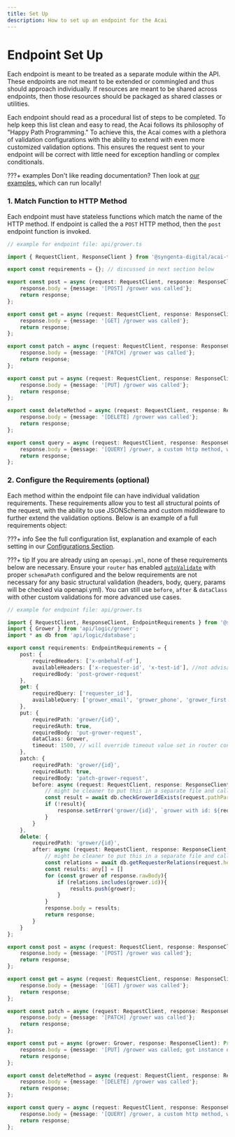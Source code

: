 ```yaml
---
title: Set Up
description: How to set up an endpoint for the Acai
---
```


# Endpoint Set Up

Each endpoint is meant to be treated as a separate module within the API. These endpoints are not meant to be extended or commingled and thus should approach individually. If resources are meant to be shared across endpoints, then those resources should be packaged as shared classes or utilities.

Each endpoint should read as a procedural list of steps to be completed. To help keep this list clean and easy to read, the Acai follows its philosophy of "Happy Path Programming." To achieve this, the Acai comes with a plethora of validation configurations with the ability to extend with even more customized validation options. This ensures the request sent to your endpoint will be correct with little need for exception handling or complex conditionals.

???+ examples
    Don't like reading documentation? Then look at [our examples,](https://github.com/syngenta/acai-ts-docs/blob/main/examples/apigateway) which can run locally!

### 1. Match Function to HTTP Method

Each endpoint must have stateless functions which match the name of the HTTP method. If endpoint is called the a `POST` HTTP method, then the `post` endpoint function is invoked.

```typescript
// example for endpoint file: api/grower.ts

import { RequestClient, ResponseClient } from '@syngenta-digital/acai-ts';

export const requirements = {}; // discussed in next section below

export const post = async (request: RequestClient, response: ResponseClient): Promise<ResponseClient> => {
    response.body = {message: '[POST] /grower was called'};
    return response;
};

export const get = async (request: RequestClient, response: ResponseClient): Promise<ResponseClient> => {
    response.body = {message: '[GET] /grower was called'};
    return response;
};

export const patch = async (request: RequestClient, response: ResponseClient): Promise<ResponseClient> => {
    response.body = {message: '[PATCH] /grower was called'};
    return response;
};

export const put = async (request: RequestClient, response: ResponseClient): Promise<ResponseClient> => {
    response.body = {message: '[PUT] /grower was called'};
    return response;
};

export const deleteMethod = async (request: RequestClient, response: ResponseClient): Promise<ResponseClient> => {
    response.body = {message: '[DELETE] /grower was called'};
    return response;
};

export const query = async (request: RequestClient, response: ResponseClient): Promise<ResponseClient> => {
    response.body = {message: '[QUERY] /grower, a custom http method, was called'};
    return response;
};
```

### 2. Configure the Requirements (optional)

Each method within the endpoint file can have individual validation requirements. These requirements allow you to test all structural points of the request, with the ability to use JSONSchema and custom middleware to further extend the validation options. Below is an example of a full requirements object:

???+ info
    See the full configuration list, explanation and example of each setting in our [Configurations Section]({{web.url}}/node/apigateway/endpoint/configurations/).

???+ tip
    If you are already using an `openapi.yml`, none of these requirements below are necessary. Ensure your `router` has enabled [`autoValidate`]({{web.url}}/node/apigateway/router/configurations/#example-router-config-with-directory-routing) with proper `schemaPath` configured and the below requirements are not necessary for any basic structural validation (headers, body, query, params will be checked via openapi.yml). You can still use `before`, `after` & `dataClass` with other custom validations for more advanced use cases.

```typescript
// example for endpoint file: api/grower.ts

import { RequestClient, ResponseClient, EndpointRequirements } from '@syngenta-digital/acai-ts';
import { Grower } from 'api/logic/grower';
import * as db from 'api/logic/database';

export const requirements: EndpointRequirements = {
    post: {
        requiredHeaders: ['x-onbehalf-of'],
        availableHeaders: ['x-requester-id', 'x-test-id'], //not advisable to use; too strict
        requiredBody: 'post-grower-request'
    },
    get: {
        requiredQuery: ['requester_id'],
        availableQuery: ['grower_email', 'grower_phone', 'grower_first', 'grower_last'],
    },
    put: {
        requiredPath: 'grower/{id}',
        requiredAuth: true,
        requiredBody: 'put-grower-request',
        dataClass: Grower,
        timeout: 1500, // will override timeout value set in router config
    },
    patch: {
        requiredPath: 'grower/{id}',
        requiredAuth: true,
        requiredBody: 'patch-grower-request',
        before: async (request: RequestClient, response: ResponseClient, requirements: any): Promise<void> => {
            // might be cleaner to put this in a separate file and call in context.
            const result = await db.checkGrowerIdExists(request.pathParams.id);
            if (!result){
                response.setError('grower/{id}', `grower with id: ${request.pathParams.id} does not exist.`);
            }
        }
    },
    delete: {
        requiredPath: 'grower/{id}',
        after: async (request: RequestClient, response: ResponseClient, requirements: any): Promise<ResponseClient> => {
            // might be cleaner to put this in a separate file and call in context.
            const relations = await db.getRequesterRelations(request.headers['x-requester-id']);
            const results: any[] = []
            for (const grower of response.rawBody){
                if (relations.includes(grower.id)){
                    results.push(grower);
                }
            }
            response.body = results;
            return response;
        }
    }
};

export const post = async (request: RequestClient, response: ResponseClient): Promise<ResponseClient> => {
    response.body = {message: '[POST] /grower was called'};
    return response;
};

export const get = async (request: RequestClient, response: ResponseClient): Promise<ResponseClient> => {
    response.body = {message: '[GET] /grower was called'};
    return response;
};

export const patch = async (request: RequestClient, response: ResponseClient): Promise<ResponseClient> => {
    response.body = {message: '[PATCH] /grower was called'};
    return response;
};

export const put = async (grower: Grower, response: ResponseClient): Promise<ResponseClient> => {
    response.body = {message: '[PUT] /grower was called; got instance of grower instead of request'};
    return response;
};

export const deleteMethod = async (request: RequestClient, response: ResponseClient): Promise<ResponseClient> => {
    response.body = {message: '[DELETE] /grower was called'};
    return response;
};

export const query = async (request: RequestClient, response: ResponseClient): Promise<ResponseClient> => {
    response.body = {message: '[QUERY] /grower, a custom http method, was called'};
    return response;
};
```
